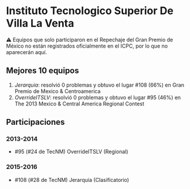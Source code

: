 # Instituto Tecnologico Superior De Villa La Venta

:warning: Equipos que solo participaron en el Repechaje del Gran Premio de México no están registrados oficialmente en el ICPC, por lo que no aparecerán aquí.

## Mejores 10 equipos

1. _Jerarquia_: resolvió 0 problemas y obtuvo el lugar #108 (66%) en Gran Premio de Mexico & Centroamerica
1. _OverrideITSLV_: resolvió 0 problemas y obtuvo el lugar #95 (46%) en The 2013 Mexico & Central America Regional Contest

## Participaciones

### 2013-2014

- #95 (#24 de TecNM) OverrideITSLV (Regional)

### 2015-2016

- #108 (#28 de TecNM) Jerarquia (Clasificatorio)



